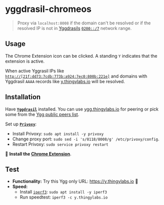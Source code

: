 # yggdrasil-chromeos

> Proxy via `localhost:8008` if the domain can't be resolved or if the resolved IP is not in [Yggdrasils](https://yggdrasil-network.github.io/) [`0200::/7`](https://yggdrasil-network.github.io/2018/07/28/addressing.html) network range.

## Usage

The Chrome Extension icon can be clicked. A standing `Y` indicates that the extension is active.

When active Yggrasil IPs like [`http://[21f:dd73:7cdb:773b:a924:7ec0:800b:221e]`](http://[21f:dd73:7cdb:773b:a924:7ec0:800b:221e]) and domains with Yggdrasil `AAAA` records like [y.thingylabs.io](http://y.thingylabs.io) will be resolved.

## Installation

Have **[`Yggdrasil`](https://yggdrasil-network.github.io/installation.html)** installed. You can use [ygg.thingylabs.io](https://ygg.thingylabs.io/) for peering or pick some from the [Ygg public peers list](https://github.com/yggdrasil-network/public-peers).

Set up **[`Privoxy`](https://www.privoxy.org/)**:
- Install Privoxy: `sudo apt install -y privoxy`
- Change proxy port: `sudo sed -i 's/8118/8008/g' /etc/privoxy/config`.
- Restart Privoxy: `sudo service privoxy restart`

🔖 **Install the [Chrome Extension](https://chrome.google.com/webstore/detail/yggdrasil-via-%60localhost8/hcgljgobhoaeojnhikfmnhdpmgbmflec)**.

## Test

- **Functionality:** Try this Ygg only URL: https://y.thingylabs.io 🚀
- **Speed:**
  - Install [`iperf3`](https://iperf.fr/): `sudo apt install -y iperf3`
  - Run speedtest: `iperf3 -c y.thingylabs.io`
